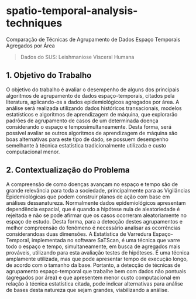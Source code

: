 # spatio-temporal-analysis-techniques
Comparação de Técnicas de Agrupamento de Dados Espaço Temporais Agregados por Área
> Dados do SUS: Leishmaniose Visceral Humana

## 1. Objetivo do Trabalho
O objetivo do trabalho é avaliar o desempenho de alguns dos principais algoritmos de agrupamento de dados espaço-temporais, citados pela literatura, aplicando-os a dados epidemiológicos agregados por área.
A análise será realizada utilizando dados históricos transacionais, modelos estatísticos e algoritmos de aprendizagem de máquina, que explorarão padrões de agrupamento de casos de um determinada doença considerando o espaço e temposimultaneamente.
Desta forma, será possível avaliar se outros algoritmos de aprendizagem de máquina são boas alternativas para este tipo de dado, se possuem desempenho semelhante à técnica estatística tradicionalmente utilizada e custo computacional menor.

## 2. Contextualização do Problema
A compreensão de como doenças avançam no espaço e tempo são de grande relevância para toda a sociedade, principalmente para as Vigilâncias Epidemiológicas que podem construir planos de ação com base em análises dessanatureza.
Normalmente dados epidemiológicos apresentam dependência espacial, que é quando a hipótese nula de aleatoriedade é rejeitada e não se pode afirmar que os casos ocorreram aleatoriamente no espaço de estudo. Desta forma, para a detecção destes agrupamentos e melhor compreensão do fenômeno é necessário analisar as ocorrências considerandoas duas dimensões.
A Estatística de Varredura Espaço-Temporal, implementada no software SaTScan, é uma técnica que varre todo o espaço e tempo, simultaneamente, em busca de agregados mais prováveis, utilizando para esta avaliação testes de hipóteses. É uma técnica amplamente utilizada, mas que pode apresentar tempo de execução longo, de acordo com o tamanho da base.
Portanto, a detecção de técnicas de agrupamento espaço-temporal que trabalhe bem com dados não pontuais (agregados por área) e que apresentem menor custo computacional em relação à técnica estatística citada, pode indicar alternativas para análise de bases desta natureza que sejam grandes, viabilizando a análise.